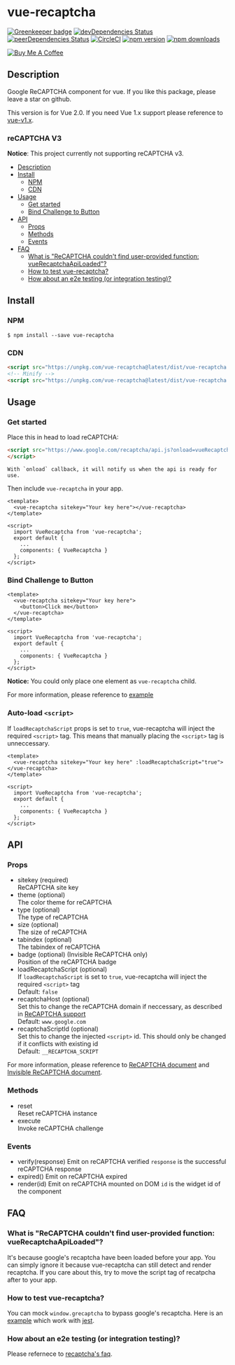 vue-recaptcha
=============
[![Greenkeeper badge](https://badges.greenkeeper.io/DanSnow/vue-recaptcha.svg)](https://greenkeeper.io/)
[![devDependencies Status](https://david-dm.org/DanSnow/vue-recaptcha/dev-status.svg)](https://david-dm.org/DanSnow/vue-recaptcha?type=dev)
[![peerDependencies Status](https://david-dm.org/DanSnow/vue-recaptcha/peer-status.svg)](https://david-dm.org/DanSnow/vue-recaptcha?type=peer)
[![CircleCI](https://circleci.com/gh/DanSnow/vue-recaptcha.svg?style=shield)](https://circleci.com/gh/DanSnow/vue-recaptcha)
[![npm version](https://img.shields.io/npm/v/vue-recaptcha.svg?style=flat)](https://www.npmjs.com/package/vue-recaptcha)
[![npm downloads](https://img.shields.io/npm/dm/vue-recaptcha.svg?style=flat)](https://www.npmjs.com/package/vue-recaptcha)

<a href="https://www.buymeacoffee.com/4bLIeMVjZ" target="_blank"><img src="https://www.buymeacoffee.com/assets/img/custom_images/orange_img.png" alt="Buy Me A Coffee" style="height: auto !important;width: auto !important;" ></a>

Description
-----------

Google ReCAPTCHA component for vue.
If you like this package, please leave a star on github.

This version is for Vue 2.0. If you need Vue 1.x support please reference to [vue-v1.x][vue-v1.x].

### reCAPTCHA V3

**Notice**: This project currently not supporting reCAPTCHA v3.

<!-- TOC -->

- [Description](#description)
- [Install](#install)
  - [NPM](#npm)
  - [CDN](#cdn)
- [Usage](#usage)
  - [Get started](#get-started)
  - [Bind Challenge to Button](#bind-challenge-to-button)
- [API](#api)
  - [Props](#props)
  - [Methods](#methods)
  - [Events](#events)
- [FAQ](#faq)
  - [What is "ReCAPTCHA couldn't find user-provided function: vueRecaptchaApiLoaded"?](#what-is-recaptcha-couldnt-find-user-provided-function-vuerecaptchaapiloaded)
  - [How to test vue-recaptcha?](#how-to-test-vue-recaptcha)
  - [How about an e2e testing (or integration testing)?](#how-about-an-e2e-testing-or-integration-testing)

<!-- /TOC -->

[vue-v1.x]: https://github.com/DanSnow/vue-recaptcha/tree/vue-v1.x

## Install ##

### NPM ###

```shell
$ npm install --save vue-recaptcha
```

### CDN ###
```html
<script src="https://unpkg.com/vue-recaptcha@latest/dist/vue-recaptcha.js"></script>
<!-- Minify -->
<script src="https://unpkg.com/vue-recaptcha@latest/dist/vue-recaptcha.min.js"></script>
```

## Usage ##

### Get started ###
Place this in head to load reCAPTCHA:
```html
<script src="https://www.google.com/recaptcha/api.js?onload=vueRecaptchaApiLoaded&render=explicit" async defer>
</script>
```
```
With `onload` callback, it will notify us when the api is ready for use.
```

Then include `vue-recaptcha` in your app.

```vue
<template>
  <vue-recaptcha sitekey="Your key here"></vue-recaptcha>
</template>

<script>
  import VueRecaptcha from 'vue-recaptcha';
  export default {
    ...
    components: { VueRecaptcha }
  };
</script>
```

### Bind Challenge to Button ###
```vue
<template>
  <vue-recaptcha sitekey="Your key here">
    <button>Click me</button>
  </vue-recaptcha>
</template>

<script>
  import VueRecaptcha from 'vue-recaptcha';
  export default {
    ...
    components: { VueRecaptcha }
  };
</script>
```

**Notice:** You could only place one element as `vue-recaptcha` child.

For more information, please reference to [example](example)

### Auto-load `<script>`

If `loadRecaptchaScript` props is set to `true`, vue-recaptcha will inject the required `<script>` tag. This means that manually placing the `<script>` tag is unneccessary.

```vue
<template>
  <vue-recaptcha sitekey="Your key here" :loadRecaptchaScript="true"></vue-recaptcha>
</template>

<script>
  import VueRecaptcha from 'vue-recaptcha';
  export default {
    ...
    components: { VueRecaptcha }
  };
</script>
```

## API ##

### Props ###
- sitekey (required)  
  ReCAPTCHA site key
- theme (optional)  
  The color theme for reCAPTCHA
- type (optional)  
  The type of reCAPTCHA
- size (optional)  
  The size of reCAPTCHA
- tabindex (optional)  
  The tabindex of reCAPTCHA
- badge (optional) (Invisible ReCAPTCHA only)  
  Position of the reCAPTCHA badge
- loadRecaptchaScript (optional)  
  If `loadRecaptchaScript` is set to `true`, vue-recaptcha will inject the required `<script>` tag  
  Default: `false`
- recaptchaHost (optional)  
  Set this to change the reCAPTCHA domain if neccessary, as described in [ReCAPTCHA support][recaptcha-global]  
  Default: `www.google.com`
- recaptchaScriptId (optional)  
  Set this to change the injected `<script>` id. This should only be changed if it conflicts with existing id  
  Default: `__RECAPTCHA_SCRIPT`

For more information, please reference to [ReCAPTCHA document][recaptcha-params] and [Invisible ReCAPTCHA document][invisible-recaptcha-params].  

### Methods ###

- reset  
  Reset reCAPTCHA instance
- execute  
  Invoke reCAPTCHA challenge

### Events ###

- verify(response)
  Emit on reCAPTCHA verified
  `response` is the successful reCAPTCHA response
- expired()
  Emit on reCAPTCHA expired
- render(id)
  Emit on reCAPTCHA mounted on DOM 
  `id` is the widget id of the component

## FAQ ##

### What is "ReCAPTCHA couldn't find user-provided function: vueRecaptchaApiLoaded"? ###

It's because google's recaptcha have been loaded before your app.
You can simply ignore it because vue-recaptcha can still detect and render recaptcha.
If you care about this, try to move the script tag of recatpcha after to your app.

### How to test vue-recaptcha? ###

You can mock `window.grecaptcha` to bypass google's recaptcha.
Here is an [example](example/__tests__/example.spec.js) which work with [jest](https://facebook.github.io/jest/).

### How about an e2e testing (or integration testing)? ###

Please refernece to [recaptcha's faq](https://developers.google.com/recaptcha/docs/faq#id-like-to-run-automated-tests-with-recaptcha-v2-what-should-i-do).

[example]: https://github.com/DanSnow/vue-recaptcha/tree/master/example
[recaptcha-params]: https://developers.google.com/recaptcha/docs/display#render_param
[invisible-recaptcha-params]: https://developers.google.com/recaptcha/docs/invisible#render_param
[recaptcha-global]: https://developers.google.com/recaptcha/docs/faq#can-i-use-recaptcha-globally
